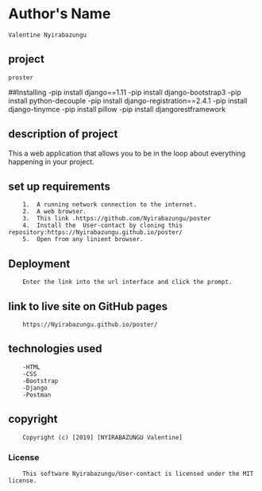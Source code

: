 # Author's Name
    Valentine Nyirabazungu

## project 
    proster

##Installing 
-pip install django==1.11
-pip install django-bootstrap3
-pip install python-decouple
-pip install django-registration==2.4.1
-pip install django-tinymce
-pip install pillow
-pip install djangorestframework

## description of project
 This  a web application that allows you to be in the loop about everything happening in your project. 

##  set up requirements
        1.  A running network connection to the internet.
        2.  A web browser.
        3.  This link .https://github.com/Nyirabazungu/poster
        4.  Install the  User-contact by cloning this repository:https://Nyirabazungu.github.io/poster/
        5.  Open from any linient browser.


## Deployment
        Enter the link into the url interface and click the prompt.

## link to live site on GitHub pages
        https://Nyirabazungu.github.io/poster/

## technologies used
        -HTML
        -CSS
        -Bootstrap
        -Django
        -Postman

       
## copyright
        Copyright (c) [2019] [NYIRABAZUNGU Valentine]
    
### License
        This software Nyirabazungu/User-contact is licensed under the MIT license.
